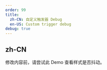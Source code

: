 ```yaml
---
order: 99
title:
  zh-CN: 自定义触发器 Debug
  en-US: Custom trigger debug
debug: true
---
```


## zh-CN

修改内容前，请尝试此 Demo 查看样式是否抖动。
